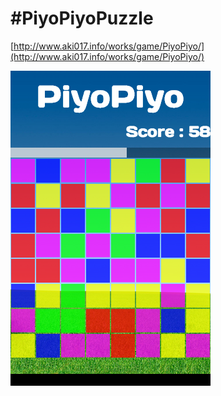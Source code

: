 #PiyoPiyoPuzzle
===
[http://www.aki017.info/works/game/PiyoPiyo/](http://www.aki017.info/works/game/PiyoPiyo/)


![PiyoPiyo](./src/images/splash.png)
